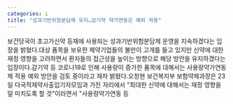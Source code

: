 ```yaml
---
categories: i
title: "성과기반위험분담제 유지…감기약 약가연동은 예외 적용"
---
```

보건당국이 초고가신약 등재에 사용되는 성과기반위험분담제 운영을 지속하겠다는 입장을 밝혔다.대상 품목을 보유한 제약기업들의 불만이 고개를 들고 있지만 신약에 대한 재정 영향을 고려하면서 환자들의 접근성을 높이는 방향으로 해당 방안을 유지하겠다는 입장이다.감기약 등 코로나19로 인해 사용량이 증가한 품목에 대해서는 사용량약가연동제 적용 예외 방안을 검토 중이라고 재차 밝혔다.오창현 보건복지부 보험약제과장은 23일 다국적제약사출입기자모임과 가진 자리에서 "최대한 신약에 대해서는 재정 영향을 덜 미치도록 할 것"이라면서 "사용량약가연동 등